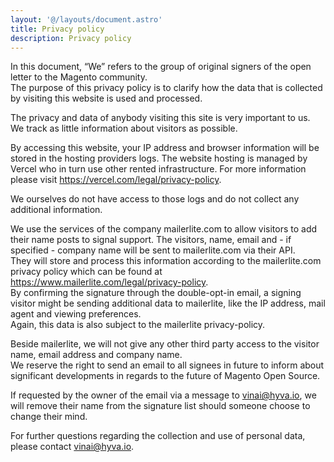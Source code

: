 ```yaml
---
layout: '@/layouts/document.astro'
title: Privacy policy
description: Privacy policy
---
```


In this document, “We” refers to the group of original signers of the open letter to the Magento community.  
The purpose of this privacy policy is to clarify how the data that is collected by visiting this website is used and processed.

The privacy and data of anybody visiting this site is very important to us. We track as little information about visitors as possible. 

By accessing this website, your IP address and browser information will be stored in the hosting providers logs. The website hosting is managed by Vercel who in turn use other rented infrastructure. For more information please visit https://vercel.com/legal/privacy-policy.

We ourselves do not have access to those logs and do not collect any additional information.

We use the services of the company mailerlite.com to allow visitors to add their name posts to signal support. The visitors, name, email and - if specified - company name will be sent to mailerlite.com via their API.  
They will store and process this information according to the mailerlite.com privacy policy which can be found at https://www.mailerlite.com/legal/privacy-policy.  
By confirming the signature through the double-opt-in email, a signing visitor might be sending additional data to mailerlite, like the IP address, mail agent and viewing preferences.  
Again, this data is also subject to the mailerlite privacy-policy.

Beside mailerlite, we will not give any other third party access to the visitor name, email address and company name.  
We reserve the right to send an email to all signees in future to inform about significant developments in regards to the future of Magento Open Source.

If requested by the owner of the email via a message to vinai@hyva.io, we will remove their name from the signature list should someone choose to change their mind.

For further questions regarding the collection and use of personal data, please contact vinai@hyva.io.
